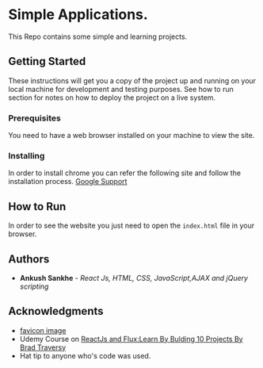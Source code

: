 # Simple Applications.

This Repo contains some simple and learning projects.

## Getting Started

These instructions will get you a copy of the project up and running on your local machine for development and testing purposes. See how to run section for notes on how to deploy the project on a live system.

### Prerequisites

You need to have a web browser installed on your machine to view the site.

### Installing

In order to install chrome you can refer the following site and follow the installation process.
[Google Support](https://support.google.com/chrome/answer/95346?co=GENIE.Platform%3DDesktop&hl=en-GB)

## How to Run

In order to see the website you just need to open the `index.html` file in your browser.

## Authors

* **Ankush Sankhe** - *React Js, HTML, CSS, JavaScript,AJAX and jQuery scripting* 

## Acknowledgments

* [favicon image](https://cdn4.iconfinder.com/data/icons/iconsimple-logotypes/512/github-512.png)
* Udemy Course on [ReactJs and Flux:Learn By Bulding 10 Projects By Brad Traversy](https://www.udemy.com/reactjs-and-flux-learn-by-building-10-projects/) 
* Hat tip to anyone who's code was used.